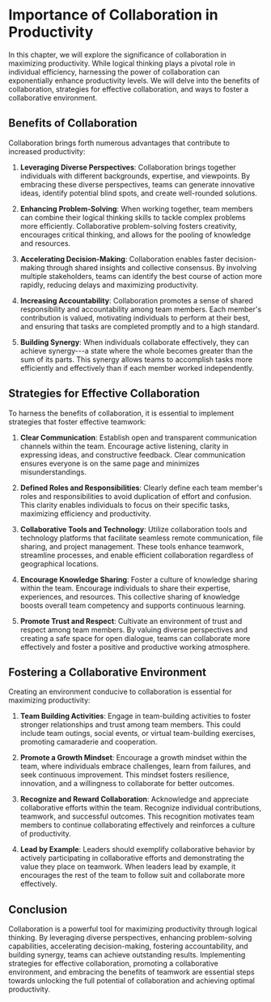 Importance of Collaboration in Productivity
======================================================

In this chapter, we will explore the significance of collaboration in maximizing productivity. While logical thinking plays a pivotal role in individual efficiency, harnessing the power of collaboration can exponentially enhance productivity levels. We will delve into the benefits of collaboration, strategies for effective collaboration, and ways to foster a collaborative environment.

Benefits of Collaboration
-------------------------

Collaboration brings forth numerous advantages that contribute to increased productivity:

1. **Leveraging Diverse Perspectives**: Collaboration brings together individuals with different backgrounds, expertise, and viewpoints. By embracing these diverse perspectives, teams can generate innovative ideas, identify potential blind spots, and create well-rounded solutions.

2. **Enhancing Problem-Solving**: When working together, team members can combine their logical thinking skills to tackle complex problems more efficiently. Collaborative problem-solving fosters creativity, encourages critical thinking, and allows for the pooling of knowledge and resources.

3. **Accelerating Decision-Making**: Collaboration enables faster decision-making through shared insights and collective consensus. By involving multiple stakeholders, teams can identify the best course of action more rapidly, reducing delays and maximizing productivity.

4. **Increasing Accountability**: Collaboration promotes a sense of shared responsibility and accountability among team members. Each member's contribution is valued, motivating individuals to perform at their best, and ensuring that tasks are completed promptly and to a high standard.

5. **Building Synergy**: When individuals collaborate effectively, they can achieve synergy---a state where the whole becomes greater than the sum of its parts. This synergy allows teams to accomplish tasks more efficiently and effectively than if each member worked independently.

Strategies for Effective Collaboration
--------------------------------------

To harness the benefits of collaboration, it is essential to implement strategies that foster effective teamwork:

1. **Clear Communication**: Establish open and transparent communication channels within the team. Encourage active listening, clarity in expressing ideas, and constructive feedback. Clear communication ensures everyone is on the same page and minimizes misunderstandings.

2. **Defined Roles and Responsibilities**: Clearly define each team member's roles and responsibilities to avoid duplication of effort and confusion. This clarity enables individuals to focus on their specific tasks, maximizing efficiency and productivity.

3. **Collaborative Tools and Technology**: Utilize collaboration tools and technology platforms that facilitate seamless remote communication, file sharing, and project management. These tools enhance teamwork, streamline processes, and enable efficient collaboration regardless of geographical locations.

4. **Encourage Knowledge Sharing**: Foster a culture of knowledge sharing within the team. Encourage individuals to share their expertise, experiences, and resources. This collective sharing of knowledge boosts overall team competency and supports continuous learning.

5. **Promote Trust and Respect**: Cultivate an environment of trust and respect among team members. By valuing diverse perspectives and creating a safe space for open dialogue, teams can collaborate more effectively and foster a positive and productive working atmosphere.

Fostering a Collaborative Environment
-------------------------------------

Creating an environment conducive to collaboration is essential for maximizing productivity:

1. **Team Building Activities**: Engage in team-building activities to foster stronger relationships and trust among team members. This could include team outings, social events, or virtual team-building exercises, promoting camaraderie and cooperation.

2. **Promote a Growth Mindset**: Encourage a growth mindset within the team, where individuals embrace challenges, learn from failures, and seek continuous improvement. This mindset fosters resilience, innovation, and a willingness to collaborate for better outcomes.

3. **Recognize and Reward Collaboration**: Acknowledge and appreciate collaborative efforts within the team. Recognize individual contributions, teamwork, and successful outcomes. This recognition motivates team members to continue collaborating effectively and reinforces a culture of productivity.

4. **Lead by Example**: Leaders should exemplify collaborative behavior by actively participating in collaborative efforts and demonstrating the value they place on teamwork. When leaders lead by example, it encourages the rest of the team to follow suit and collaborate more effectively.

Conclusion
----------

Collaboration is a powerful tool for maximizing productivity through logical thinking. By leveraging diverse perspectives, enhancing problem-solving capabilities, accelerating decision-making, fostering accountability, and building synergy, teams can achieve outstanding results. Implementing strategies for effective collaboration, promoting a collaborative environment, and embracing the benefits of teamwork are essential steps towards unlocking the full potential of collaboration and achieving optimal productivity.
